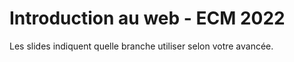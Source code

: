 # Introduction au web - ECM 2022

Les slides indiquent quelle branche utiliser selon votre avancée.

